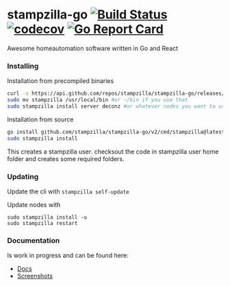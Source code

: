 stampzilla-go [![Build Status](https://app.travis-ci.com/stampzilla/stampzilla-go.svg?branch=master&status=started)](https://travis-ci.org/stampzilla/stampzilla-go) [![codecov](https://codecov.io/gh/stampzilla/stampzilla-go/branch/master/graph/badge.svg)](https://codecov.io/gh/stampzilla/stampzilla-go) [![Go Report Card](https://goreportcard.com/badge/github.com/stampzilla/stampzilla-go)](https://goreportcard.com/report/github.com/stampzilla/stampzilla-go)
=============

Awesome homeautomation software written in Go and React

### Installing

Installation from precompiled binaries
```bash
curl -s https://api.github.com/repos/stampzilla/stampzilla-go/releases/latest | grep "browser_download_url.*stampzilla-linux-amd64" | cut -d : -f 2,3 | tr -d \" | xargs curl -L -s -o stampzilla && chmod +x stampzilla
sudo mv stampzilla /usr/local/bin #or ~/bin if you use that
sudo stampzilla install server deconz #or whatever nodes you want to use.
```

Installation from source
```bash
go install github.com/stampzilla/stampzilla-go/v2/cmd/stampzilla@latest
sudo stampzilla install
```
This creates a stampzilla user. checksout the code in stampzilla user home folder and creates some required folders. 

### Updating

Update the cli with `stampzilla self-update`

Update nodes with
```
sudo stampzilla install -u
sudo stampzilla restart
```

### Documentation
Is work in progress and can be found here:
* [Docs](docs/README.md)
* [Screenshots](docs/screenshots.md)

